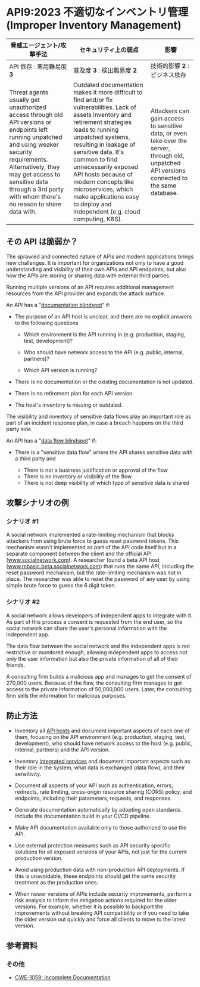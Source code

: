 API9:2023 不適切なインベントリ管理 (Improper Inventory Management)
==================================================================

| 脅威エージェント/攻撃手法 | セキュリティ上の弱点 | 影響 |
| - | - | - |
| API 依存 : 悪用難易度 **3** | 普及度 **3** : 検出難易度 **2** | 技術的影響 **2** : ビジネス依存 |
| Threat agents usually get unauthorized access through old API versions or endpoints left running unpatched and  using weaker security requirements. Alternatively, they may get access to sensitive data through a 3rd party with whom there's no reason to share data with. | Outdated documentation makes it more difficult to find and/or fix vulnerabilities. Lack of assets inventory and retirement strategies leads to running unpatched systems, resulting in leakage of sensitive data. It's common to find unnecessarily exposed API hosts because of modern concepts like microservices, which make applications easy to deploy and independent (e.g. cloud computing, K8S). | Attackers can gain access to sensitive data, or even take over the server, through old, unpatched API versions connected to the same database. |

## その API は脆弱か？

The sprawled and connected nature of APIs and modern applications brings new challenges. 
It is important for organizations not only to have a good understanding and visibility of their own APIs and API endpoints, but also how the APIs are storing or sharing data with external third parties.



Running multiple versions of an API requires additional management resources from the API provider and expands the attack surface.


An API has a "<ins>documentation blindspot</ins>“ if:

* The purpose of an API host is unclear, and there are no explicit answers to  the following questions

  * Which environment is the API running in (e.g. production, staging, test,    development)?

  * Who should have network access to the API (e.g. public, internal, partners)?
  * Which API version is running?
* There is no documentation or the existing documentation is not updated.
* There is no retirement plan for each API version.
* The host's inventory is missing or outdated.

The visibility and inventory of sensitive data flows play an important role as part of an incident response plan, in case a breach happens on the third party side.



An API has a "<ins>data flow blindspot</ins>" if:

* There is a "sensitive data flow" where the API shares sensitive data with a   third party and

  * There is not a business justification or approval of the flow
  * There is no inventory or visibility of the flow
  * There is not deep visibility of which type of sensitive data is shared


## 攻撃シナリオの例

### シナリオ #1

A social network implemented a rate-limiting mechanism that blocks attackers from using brute force to guess reset password tokens. 
This mechanism wasn't implemented as part of the API code itself but in a separate component between the client and the official API (www.socialnetwork.com). 
A researcher found a beta API host (www.mbasic.beta.socialnetwork.com) that runs the same API, including the reset password mechanism, but the rate-limiting mechanism was not in place. 
The researcher was able to reset the password of any user by using simple brute force to guess the 6 digit token.





### シナリオ #2

A social network allows developers of independent apps to integrate with it. 
As part of this process a consent is requested from the end user, so the social network can share the user's personal information with the independent app.


The data flow between the social network and the independent apps is not restrictive or monitored enough, allowing independent apps to access not only the user information but also the private information of all of their friends. 



A consulting firm builds a malicious app and manages to get the consent of 270,000 users. 
Because of the flaw, the consulting firm manages to get access to the private information of 50,000,000 users. 
Later, the consulting firm sells the information for malicious purposes.


## 防止方法

* Inventory all <ins>API hosts</ins> and document important aspects of each one   of them, focusing on the API environment (e.g. production, staging, test,   development), who should have network access to the host (e.g. public,   internal, partners) and the API version.



* Inventory <ins>integrated services</ins> and document important aspects such  as their role in the system, what data is exchanged (data flow), and their  sensitivity.


* Document all aspects of your API such as authentication, errors, redirects,  rate limiting, cross-origin resource sharing (CORS) policy, and endpoints,  including their parameters, requests, and responses.


* Generate documentation automatically by adopting open standards. Include the  documentation build in your CI/CD pipeline.

* Make API documentation available only to those authorized to use the API.
* Use external protection measures such as API security specific solutions for  all exposed versions of your APIs, not just for the current production  version.


* Avoid using production data with non-production API deployments. If this is  unavoidable, these endpoints should get the same security treatment as the  production ones.


* When newer versions of APIs include security improvements, perform a risk  analysis to inform the mitigation actions required for the older versions.  For example, whether it is possible to backport the improvements without  breaking API compatibility or if you need to take the older version out  quickly and force all clients to move to the latest version.






## 参考資料

### その他

* [CWE-1059: Incomplete Documentation][1]

[1]: https://cwe.mitre.org/data/definitions/1059.html
